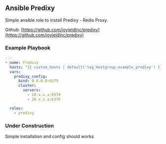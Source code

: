 ## Ansible Predixy

Simple ansible role to install Predixy - Redis Proxy.

Github: [https://github.com/joyieldInc/predixy](https://github.com/joyieldInc/predixy)

### Example Playbook

```yaml
---
- name: Predixy
  hosts: "{{ custom_hosts | default('tag_Hostgroup_example_predixy') }}"
  vars:
    predixy_config:
      bind: 0.0.0.0:6379
      cluster:
        servers:
          - 10.x.x.x:6379
          - 10.x.x.x:6379

  roles:
    - predixy
```

### Under Construction

Simple installation and config should works.
